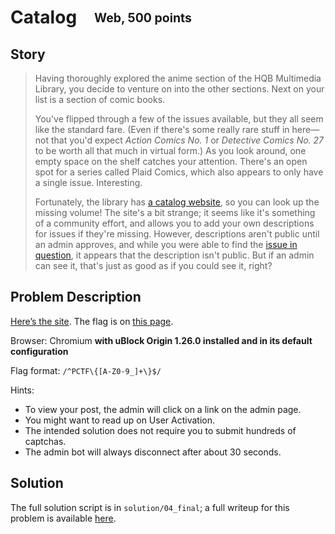 # Catalog&emsp;<sub><sup>Web, 500 points</sup></sub>

## Story

> Having thoroughly explored the anime section of the HQB Multimedia Library, you decide to venture on into the other sections. Next on your list is a section of comic books.
>
> You've flipped through a few of the issues available, but they all seem like the standard fare. (Even if there's some really rare stuff in here—not that you'd expect _Action Comics No. 1_ or _Detective Comics No. 27_ to be worth all that much in virtual form.) As you look around, one empty space on the shelf catches your attention. There's an open spot for a series called Plaid Comics, which also appears to only have a single issue. Interesting.
>
> Fortunately, the library has [a catalog website](http://catalog.pwni.ng/), so you can look up the missing volume! The site's a bit strange; it seems like it's something of a community effort, and allows you to add your own descriptions for issues if they're missing. However, descriptions aren't public until an admin approves, and while you were able to find the [issue in question](http://catalog.pwni.ng/issue.php?id=3), it appears that the description isn't public. But if an admin can see it, that's just as good as if you could see it, right?

## Problem Description

[Here’s the site](http://catalog.pwni.ng/). The flag is on [this page](http://catalog.pwni.ng/issue.php?id=3).

Browser: Chromium **with uBlock Origin 1.26.0 installed and in its default configuration**

Flag format: `/^PCTF\{[A-Z0-9_]+\}$/`

Hints:

- To view your post, the admin will click on a link on the admin page.
- You might want to read up on User Activation.
- The intended solution does not require you to submit hundreds of captchas.
- The admin bot will always disconnect after about 30 seconds.

## Solution

The full solution script is in `solution/04_final`; a full writeup for this problem is available [here](https://dttw.tech/posts/B19RXWzYL).
